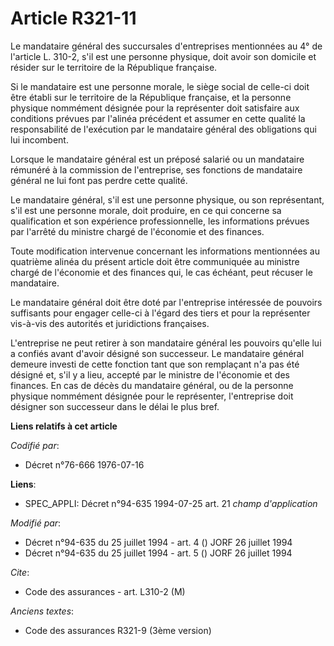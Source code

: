 # Article R321-11

Le mandataire général des succursales d'entreprises mentionnées au 4° de l'article L. 310-2, s'il est une personne physique,
doit avoir son domicile et résider sur le territoire de la République française.

Si le mandataire est une personne morale, le siège social de celle-ci doit être établi sur le territoire de la République
française, et la personne physique nommément désignée pour la représenter doit satisfaire aux conditions prévues par l'alinéa
précédent et assumer en cette qualité la responsabilité de l'exécution par le mandataire général des obligations qui lui
incombent.

Lorsque le mandataire général est un préposé salarié ou un mandataire rémunéré à la commission de l'entreprise, ses fonctions
de mandataire général ne lui font pas perdre cette qualité.

Le mandataire général, s'il est une personne physique, ou son représentant, s'il est une personne morale, doit produire, en
ce qui concerne sa qualification et son expérience professionnelle, les informations prévues par l'arrêté du ministre chargé
de l'économie et des finances.

Toute modification intervenue concernant les informations mentionnées au quatrième alinéa du présent article doit être
communiquée au ministre chargé de l'économie et des finances qui, le cas échéant, peut récuser le mandataire.

Le mandataire général doit être doté par l'entreprise intéressée de pouvoirs suffisants pour engager celle-ci à l'égard des
tiers et pour la représenter vis-à-vis des autorités et juridictions françaises.

L'entreprise ne peut retirer à son mandataire général les pouvoirs qu'elle lui a confiés avant d'avoir désigné son
successeur. Le mandataire général demeure investi de cette fonction tant que son remplaçant n'a pas été désigné et, s'il y a
lieu, accepté par le ministre de l'économie et des finances. En cas de décès du mandataire général, ou de la personne
physique nommément désignée pour le représenter, l'entreprise doit désigner son successeur dans le délai le plus bref.

**Liens relatifs à cet article**

_Codifié par_:

  - Décret n°76-666 1976-07-16

**Liens**:

  - SPEC_APPLI: Décret n°94-635 1994-07-25 art. 21 *champ d'application*

_Modifié par_:

  - Décret n°94-635 du 25 juillet 1994 - art. 4 () JORF 26 juillet 1994
  - Décret n°94-635 du 25 juillet 1994 - art. 5 () JORF 26 juillet 1994

_Cite_:

  - Code des assurances - art. L310-2 (M)

_Anciens textes_:

  - Code des assurances R321-9 (3ème version)
